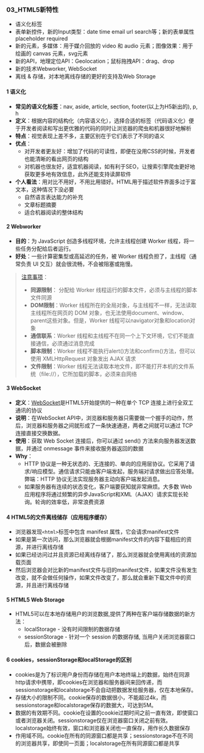 ### 03_HTML5新特性
- 语义化标签
- 表单新控件，新的Input类型：date time email url search等；新的表单属性 placeholder required
- 新的元素，多媒体：用于媒介回放的 video 和 audio 元素；图像效果：用于绘画的 canvas 元素，svg元素
- 新的API，地理定位API：Geolocation；鼠标拖拽API：drag、drop
- 新的技术Webworker, WebSocket
- 离线 & 存储，对本地离线存储的更好的支持及Web Storage


#### 1 语义化
- **常见的语义化标签**：nav, aside, article, section, footer(以上为H5新出的), p, h
- **定义**：根据内容的结构化（内容语义化），选择合适的标签（代码语义化）便于开发者阅读和写出更优雅的代码的同时让浏览器的爬虫和机器很好地解析
- **特点**：视觉表现上差不多，主要区别在于它们表示了不同的语义
- **优点**：
	- 对开发者更友好：增加了代码的可读性，即便在没用CSS的时候，开发者也能清晰的看出网页的结构
	- 对机器也很友好，适宜机器阅读，如有利于SEO，让搜索引擎爬虫更好地获取更多地有效信息，此外还能支持读屏软件
- **个人看法**：用对比不用好，不用比用错好。HTML用于描述软件界面多过于富文本，这种情况下没必要
	- 自然语言表达能力的补充
	- 文章标题摘要
	- 适合机器阅读的整体结构

#### 2 Webworker
- **目的**：为 JavaScript 创造多线程环境，允许主线程创建 Worker 线程，将一些任务分配给后者运行。
- **好处**：一些计算密集型或高延迟的任务，被 Worker 线程负担了，主线程（通常负责 UI 交互）就会很流畅，不会被阻塞或拖慢。

>[注意事项](http://www.ruanyifeng.com/blog/2018/07/web-worker.html)：
> - **同源限制**： 分配给 Worker 线程运行的脚本文件，必须与主线程的脚本文件同源
> - **DOM限制**：Worker 线程所在的全局对象，与主线程不一样，无法读取主线程所在网页的 DOM 对象，也无法使用document、window、parent这些对象。但是，Worker 线程可以navigator对象和location对象
> - **通信联系**：Worker 线程和主线程不在同一个上下文环境，它们不能直接通信，必须通过消息完成
> - **脚本限制**：Worker 线程不能执行alert()方法和confirm()方法，但可以使用 XMLHttpRequest 对象发出 AJAX 请求
> - **文件限制**：Worker 线程无法读取本地文件，即不能打开本机的文件系统（file://），它所加载的脚本，必须来自网络

#### 3 WebSocket
- **定义**：[WebSocket](https://www.cnblogs.com/fuqiang88/p/5956363.html)是HTML5开始提供的一种在单个 TCP 连接上进行全双工通讯的协议
- **说明**：在WebSocket API中，浏览器和服务器只需要做一个握手的动作，然后，浏览器和服务器之间就形成了一条快速通道，两者之间就可以通过 TCP 连接直接交换数据。
- **使用**：获取 Web Socket 连接后，你可以通过 send() 方法来向服务器发送数据，并通过 onmessage 事件来接收服务器返回的数据
- **Why**：
	- HTTP 协议是一种无状态的、无连接的、单向的应用层协议。它采用了请求/响应模型。通信请求只能由客户端发起，服务端对请求做出应答处理。弊端：HTTP 协议无法实现服务器主动向客户端发起消息。
	- 如果服务器有连续的状态变化，客户端要获知就非常麻烦。大多数 Web 应用程序将通过频繁的异步JavaScript和XML（AJAX）请求实现长轮询。轮询的效率低，非常浪费资源

####  4 HTML5的文件离线储存（应用程序缓存）
- 浏览器发现`<html>`标签中包含 manifest 属性，它会请求manifest文件
- 如果是第一次访问，那么浏览器就会根据manifest文件的内容下载相应的资源，并进行离线存储
- 如果已经访问过并且资源已经离线存储了，那么浏览器就会使用离线的资源加载页面
- 然后浏览器会对比新的manifest文件与旧的manifest文件，如果文件没有发生改变，就不会做任何操作，如果文件改变了，那么就会重新下载文件中的资源，并且进行离线存储

#### 5 HTML5 Web Storage
- HTML5可以在本地存储用户的浏览数据,提供了两种在客户端存储数据的新方法：
	- localStorage - 没有时间限制的数据存储
	- sessionStorage - 针对一个 session 的数据存储, 当用户关闭浏览器窗口后，数据会被删除

#### 6 cookies，sessionStorage和localStorage的区别
- cookies是为了标识用户身份而存储在用户本地终端上的数据，始终在同源http请求中携带，即cookies在浏览器和服务器间来回传递，而sessionstorage和localstorage不会自动把数据发给服务器，仅在本地保存。
- 存储大小的限制不同。cookie保存的数据很小，不能超过4k，而sessionstorage和localstorage保存的数据大，可达到5M。
- 数据的有效期不同。cookie在设置的cookie过期时间之前一直有效，即使窗口或者浏览器关闭。sessionstorage仅在浏览器窗口关闭之前有效。localstorage始终有效，窗口和浏览器关闭也一直保存，用作长久数据保存
- 作用域不同。cookie在所有的同源窗口都是共享；sessionstorage不在不同的浏览器共享，即使同一页面；localstorage在所有同源窗口都是共享